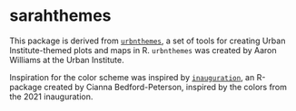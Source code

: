 
<!-- README.md is generated from README.Rmd. Please edit that file -->

# sarahthemes

This package is derived from
[`urbnthemes`](https://github.com/UrbanInstitute/urbnthemes), a set of
tools for creating Urban Institute-themed plots and maps in R.
`urbnthemes` was created by Aaron Williams at the Urban Institute.

Inspiration for the color scheme was inspired by
[`inauguration`](https://github.com/ciannabp/inauguration), an R-package
created by Cianna Bedford-Peterson, inspired by the colors from the 2021
inauguration.
